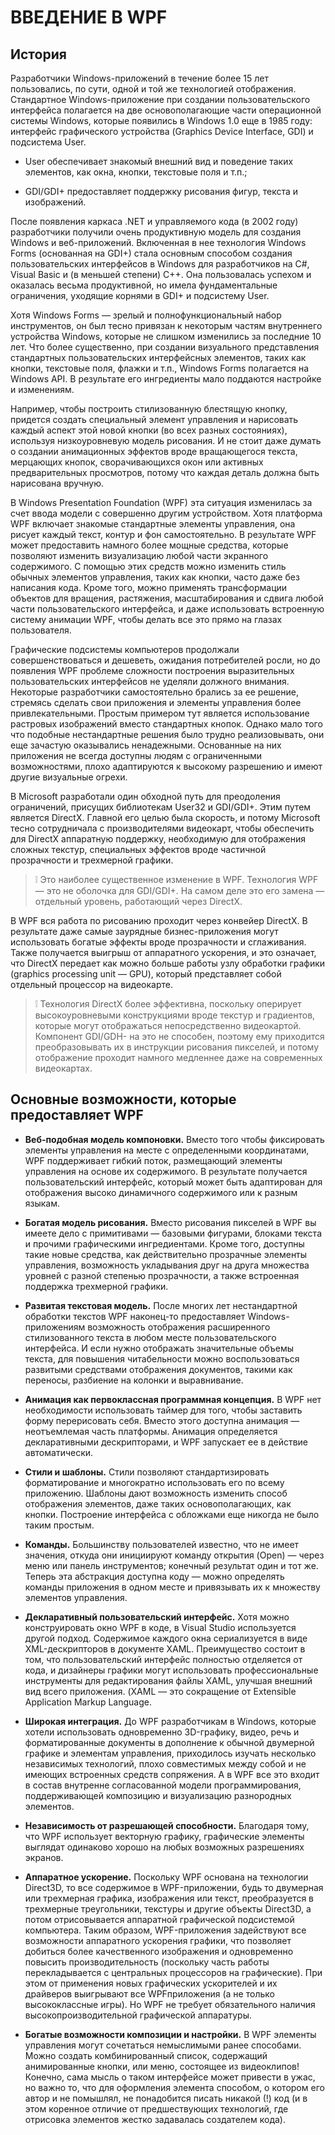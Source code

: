# ВВЕДЕНИЕ В WPF

## История

Разработчики Windows-приложений в течение более 15 лет пользовались, по сути,
одной и той же технологией отображения. Стандартное Windows-приложение при
создании пользовательского интерфейса полагается на две основополагающие части
операционной системы Windows, которые появились в Windows 1.0 еще в 1985 году:
интерфейс графического устройства (Graphics Device Interface, GDI) и подсистема
User.

* User обеспечивает знакомый внешний вид и поведение таких элементов, как
  окна, кнопки, текстовые поля и т.п.;

* GDI/GDI+ предоставляет поддержку рисования фигур, текста и изображений.

После появления каркаса .NET и управляемого кода (в 2002 году) разработчики
получили очень продуктивную модель для создания Windows и веб-приложений.
Включенная в нее технология Windows Forms (основанная на GDI+) стала основным
способом создания пользовательских интерфейсов в Windows для разработчиков на
C#, Visual Basic и (в меньшей степени) С++. Она пользовалась успехом и оказалась
весьма продуктивной, но имела фундаментальные ограничения, уходящие корнями в
GDI+ и подсистему User.

Хотя Windows Forms — зрелый и полнофункциональный набор инструментов, он был
тесно привязан к некоторым частям внутреннего устройства Windows, которые не
слишком изменились за последние 10 лет. Что более существенно, при создании
визуального представления стандартных пользовательских интерфейсных элементов,
таких как кнопки, текстовые поля, флажки и т.п., Windows Forms полагается на
Windows API. В результате его ингредиенты мало поддаются настройке и изменениям.

Например, чтобы построить стилизованную блестящую кнопку, придется создать
специальный элемент управления и нарисовать каждый аспект этой новой кнопки (во
всех разных состояниях), используя низкоуровневую модель рисования. И не стоит
даже думать о создании анимационных эффектов вроде вращающегося текста,
мерцающих кнопок, сворачивающихся окон или активных предварительных просмотров,
потому что каждая деталь должна быть нарисована вручную.

В Windows Presentation Foundation (WPF) эта ситуация изменилась за счет ввода
модели с совершенно другим устройством. Хотя платформа WPF включает знакомые
стандартные элементы управления, она рисует каждый текст, контур и фон
самостоятельно. В результате WPF может предоставить намного более мощные
средства, которые позволяют изменить визуализацию любой части экранного
содержимого. С помощью этих средств можно изменить стиль обычных элементов
управления, таких как кнопки, часто даже без написания кода. Кроме того, можно
применять трансформации объектов для вращения, растяжения, масштабирования и
сдвига любой части пользовательского интерфейса, и даже использовать встроенную
систему анимации WPF, чтобы делать все это прямо на глазах пользователя.

Графические подсистемы компьютеров продолжали совершенствоваться и дешеветь,
ожидания потребителей росли, но до появления WPF проблеме сложности построения
выразительных пользовательских интерфейсов не уделяли должного внимания.
Некоторые разработчики самостоятельно брались за ее решение, стремясь сделать
свои приложения и элементы управления более привлекательными. Простым примером
тут является использование растровых изображений вместо стандартных кнопок.
Однако мало того что подобные нестандартные решения было трудно реализовывать,
они еще зачастую оказывались ненадежными. Основанные на них приложения не всегда
доступны людям с ограниченными возможностями, плохо адаптируются к высокому
разрешению и имеют другие визуальные огрехи.

В Microsoft разработали один обходной путь для преодоления ограничений, присущих
библиотекам User32 и GDI/GDI+. Этим путем является DirectX. Главной его целью
была скорость, и потому Microsoft тесно сотрудничала с производителями
видеокарт, чтобы обеспечить для DirectX аппаратную поддержку, необходимую для
отображения сложных текстур, специальных эффектов вроде частичной прозрачности и
трехмерной графики.

> :grey_exclamation: Это наиболее существенное изменение в WPF.
Технология WPF — это не оболочка для GDI/GDI+. На самом деле это его замена —
отдельный уровень, работающий через DirectX.

В WPF вся работа по рисованию проходит через конвейер DirectX. В результате даже
самые заурядные бизнес-приложения могут использовать богатые эффекты вроде
прозрачности и сглаживания. Также получается выигрыш от аппаратного ускорения, и
это означает, что DirectX передает как можно больше работы узлу обработки
графики (graphics processing unit — GPU), который представляет собой отдельный
процессор на видеокарте.

> :grey_exclamation: Технология DirectX более эффективна, поскольку оперирует
высокоуровневыми конструкциями вроде текстур и градиентов, которые могут
отображаться непосредственно видеокартой. Компонент GDI/GDH- на это не способен,
поэтому ему приходится преобразовывать их в инструкции рисования пикселей, и
потому отображение проходит намного медленнее даже на современных видеокартах.

## Основные возможности, которые предоставляет WPF

* **Веб-подобная модель компоновки.** Вместо того чтобы фиксировать элементы
  управления на месте с определенными координатами, WPF поддерживает гибкий
  поток, размещающий элементы управления на основе их содержимого. В результате
  получается пользовательский интерфейс, который может быть адаптирован для
  отображения высоко динамичного содержимого или к разным языкам.

* **Богатая модель рисования.** Вместо рисования пикселей в WPF вы имеете дело с
  примитивами — базовыми фигурами, блоками текста и прочими графическими
  ингредиентами. Кроме того, доступны такие новые средства, как действительно
  прозрачные элементы управления, возможность укладывания друг на друга
  множества уровней с разной степенью прозрачности, а также встроенная поддержка
  трехмерной графики.

* **Развитая текстовая модель.** После многих лет нестандартной обработки текстов
  WPF наконец-то предоставляет Windows-приложениям возможность отображения
  расширенного стилизованного текста в любом месте пользовательского интерфейса.
  И если нужно отображать значительные объемы текста, для повышения
  читабельности можно воспользоваться развитыми средствами отображения
  документов, такими как переносы, разбиение на колонки и выравнивание.

* **Анимация как первоклассная программная концепция.** В WPF нет необходимости
  использовать таймер для того, чтобы заставить форму перерисовать себя. Вместо
  этого доступна анимация — неотъемлемая часть платформы. Анимация определяется
  декларативными дескрипторами, и WPF запускает ее в действие автоматически.

* **Стили и шаблоны.** Стили позволяют стандартизировать форматирование и
  многократно использовать его по всему приложению. Шаблоны дают возможность
  изменить способ отображения элементов, даже таких основополагающих, как
  кнопки. Построение интерфейса с обложками еще никогда не было таким простым.

* **Команды.** Большинству пользователей известно, что не имеет значения, откуда они
  инициируют команду открытия (Open) — через меню или панель инструментов;
  конечный результат один и тот же. Теперь эта абстракция доступна коду — можно
  определять команды приложения в одном месте и привязывать их к множеству
  элементов управления.

* **Декларативный пользовательский интерфейс.** Хотя можно конструировать окно WPF в
  коде, в Visual Studio используется другой подход. Содержимое каждого окна
  сериализуется в виде XML-дескрипторов в документе XAML. Преимущество состоит в
  том, что пользовательский интерфейс полностью отделяется от кода, и дизайнеры
  графики могут использовать профессиональные инструменты для редактирования
  файлы XAML, улучшая внешний вид всего приложения. (XAML — это сокращение от
  Extensible Application Markup Language.

* **Широкая интеграция.** До WPF разработчикам в Windows, которые хотели
  использовать одновременно 3D-графику, видео, речь и форматированные документы
  в дополнение к обычной двумерной графике и элементам управления, приходилось
  изучать несколько независимых технологий, плохо совместимых между собой и не
  имеющих встроенных средств сопряжения. А в WPF все это входит в состав
  внутренне согласованной модели программирования, поддерживающей композицию и
  визуализацию разнородных элементов.

* **Независимость от разрешающей способности.** Благодаря тому, что WPF
  использует векторную графику, графические элементы выглядат одинаково хорошо
  на любых возможных разрешениях экранов.

* **Аппаратное ускорение.** Поскольку WPF основана на технологии Direct3D, то
  все содержимое в WPF-приложении, будь то двумерная или трехмерная графика,
  изображения или текст, преобразуется в трехмерные треугольники, текстуры и
  другие объекты Direct3D, а потом отрисовывается аппаратной графической
  подсистемой компьютера. Таким образом, WPF-приложения задействуют все
  возможности аппаратного ускорения графики, что позволяет добиться более
  качественного изображения и одновременно повысить производительность
  (поскольку часть работы перекладывается с центральных процессоров на
  графические). При этом от применения новых графических ускорителей и их
  драйверов выигрывают все WPFприложения (а не только высококлассные игры). Но
  WPF не требует обязательного наличия высокопроизводительной графической
  аппаратуры.

* **Богатые возможности композиции и настройки.** В WPF элементы управления
  могут сочетаться немыслимыми ранее способами. Можно создать комбинированный
  список, содержащий анимированные кнопки, или меню, состоящее из видеоклипов!
  Конечно, сама мысль о таком интерфейсе может привести в ужас, но важно то, что
  для оформления элемента способом, о котором его автор и не помышлял, не
  понадобится писать никакой (!) код (и в этом коренное отличие от
  предшествующих технологий, где отрисовка элементов жестко задавалась
  создателем кода).